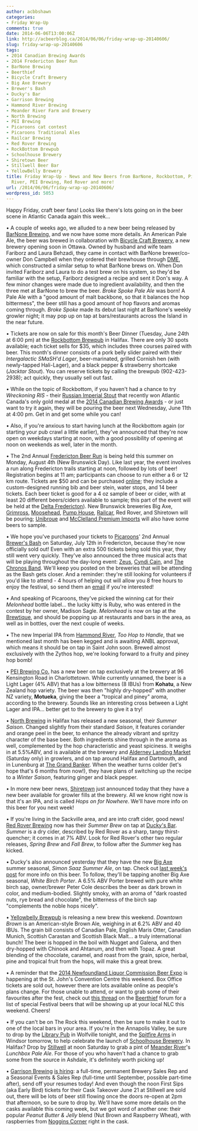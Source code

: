```yaml
---
author: acbbshawn
categories:
- Friday Wrap-Up
comments: true
date: 2014-06-06T13:00:06Z
link: http://acbeerblog.ca/2014/06/06/friday-wrap-up-20140606/
slug: friday-wrap-up-20140606
tags:
- 2014 Canadian Brewing Awards
- 2014 Fredericton Beer Run
- BarNone Brewing
- Beerthief
- Bicycle Craft Brewery
- Big Axe Brewery
- Brewer's Bash
- Ducky's Bar
- Garrison Brewing
- Hammond River Brewing
- Meander River Farm and Brewery
- North Brewing
- PEI Brewing
- Picaroons cat contest
- Picaroons Traditional Ales
- Railcar Brewing
- Red Rover Brewing
- RockBottom Brewpub
- Schoolhouse Brewery
- Shiretown Beer
- Stillwell Beer Bar
- YellowBelly Brewery
title: Friday Wrap-Up - News and New Beers from BarNone, Rockbottom, Picaroons, Hammond
  River, PEI Brewing, Red Rover and more!
url: /2014/06/06/friday-wrap-up-20140606/
wordpress_id: 5053
---
```


Happy Friday, craft beer fans! Looks like there's lots going on in the beer scene in Atlantic Canada again this week...

• A couple of weeks ago, we alluded to a new beer being released by [BarNone Brewing](https://www.facebook.com/BarNone.Brewing), and we now have some more details. An American Pale Ale, the beer was brewed in collaboration with [Bicycle Craft Brewery](http://www.bicyclecraftbrewery.ca/), a new brewery opening soon in Ottawa. Owned by husband and wife team Fariborz and Laura Behzadi, they came in contact with BarNone brewer/co-owner Don Campbell when they ordered their brewhouse through [DME](http://www.dmeinternational.com/), which constructed a similar setup to what BarNone brews on. When Don invited Fariborz and Laura to do a test brew on his system, so they'd be familiar with the setup, Fariborz designed a recipe and sent it Don's way. A few minor changes were made due to ingredient availability, and then the three met at BarNone to brew the beer. _Broke Spoke Pale Ale_ was born! A Pale Ale with a "good amount of malt backbone, so that it balances the hop bittermess", the beer still has a good amount of hop flavors and aromas coming through. _Broke Spoke_ made its debut last night at BarNone's weekly growler night; it may pop up on tap at bars/restaurants across the Island in the near future.

• Tickets are now on sale for this month's Beer Dinner (Tuesday, June 24th at 6:00 pm) at the [Rockbottom Brewpub](http://rockbottombrewpub.ca/) in Halifax. There are only 30 spots available; each ticket sells for $35, which includes three courses paired with beer. This month's dinner consists of a pork belly slider paired with their _Intergalactic SMaSH'd Lager_, beer-marinated, grilled Cornish hen (with newly-tapped Hali-Lager), and a black pepper & strawberry shortcake (_Jacktar Stout_). You can reserve tickets by calling the brewpub (902-423-2938); act quickly, they usually sell out fast.

• While on the topic of Rockbottom, if you haven't had a chance to try _Wreckoning RIS_ - their [Russian Imperial Stout](http://www.bjcp.org/2008styles/style13.php#1f) that recently won Atlantic Canada's only gold medal at the [2014 Canadian Brewing Awards](http://www.canadianbrewingawards.com/) - or just want to try it again, they will be pouring the beer next Wednesday, June 11th at 4:00 pm. Get in and get some while you can!

• Also, if you're anxious to start having lunch at the Rockbottom again (or starting your pub crawl a little earlier), they've announced that they're now open on weekdays starting at noon, with a good possibility of opening at noon on weekends as well, later in the month.

• The 2nd Annual [Fredericton Beer Run](https://www.facebook.com/FrederictonBeerRun) is being held this summer on Monday, August 4th (New Brunswick Day). Like last year, the event involves a run along Fredericton trails starting at noon, followed by lots of beer! Registration begins at 11 am; participants can choose to run either a 6 or 12 km route. Tickets are $50 and can be purchased [online](https://raceroster.com/events/2014/2796/fredericton-beer-run); they include a custom-designed running bib and beer stein, water stops, and 14 beer tickets. Each beer ticket is good for a 4 oz sample of beer or cider, with at least 20 different beers/ciders available to sample; this part of the event will be held at the [Delta Fredericton](https://www.deltahotels.com/Hotels/Delta-Fredericton)). New Brunswick breweries Big Axe, [Grimross](https://www.facebook.com/pages/Grimross-Brewing-Co/110264115801307), [Moosehead](http://moosehead.ca/), [Pump House](http://beer.pumphousebrewery.ca/), [Railcar](http://railcarbrewing.com/), Red Rover, and Shiretown will be pouring; [Unibroue](http://www.unibroue.com/) and [McClelland Premium Imports](http://www.mcclellandbeers.ca/) will also have some beers to sample.

• We hope you've purchased your tickets to [Picaroons](https://www.facebook.com/picaroons)' 2nd Annual [Brewer's Bash](https://www.facebook.com/PicaroonsBrewersBash) on Saturday, July 12th in Fredericton, because they're now officially sold out! Even with an extra 500 tickets being sold this year, they still went very quickly. They've also announced the three musical acts that will be playing throughout the day-long event: [Zeus](http://themusicofzeus.com/), [Cyndi Cain](http://cyndicain.com/), and [The Chronos Band](http://thechronosband.com/). We'll keep you posted on the breweries that will be attending as the Bash gets closer. And a reminder: they're still looking for volunteers if you'd like to attend - 4 hours of helping out will allow you 8 free hours to enjoy the festival, so send them an [email](mailto:volunteer<at>picaroons.ca) if you're interested!

• And speaking of Picaroons, they've picked the winning cat for their _Melonhead_ bottle label... the lucky kitty is Ruby, who was entered in the contest by her owner, Madison Sagle. _Melonhead_ is now on tap at the [Brewtique](https://www.facebook.com/pages/Picaroons-Brewtique/175733285789133?ref=br_tf), and should be popping up at restaurants and bars in the area, as well as in bottles, over the next couple of weeks.

• The new Imperial IPA from [Hammond River](https://www.facebook.com/hammondriverbrewery), _Too Hop to Handle_, that we mentioned last month has been kegged and is awaiting ANBL approval, which means it should be on tap in Saint John soon. Brewed almost exclusively with the Zythos hop, we're looking forward to a fruity and piney hop bomb!

• [PEI Brewing Co.](http://peibrewingcompany.com/) has a new beer on tap exclusively at the brewery at 96 Kensington Road in Charlottetown. While currently unnamed, the beer is a Light Lager (4% ABV) that has a low bitterness (8 IBUs) from **Kohatu**, a New Zealand hop variety.  The beer was then "highly dry-hopped" with another NZ variety, **Motueka**, giving the beer a "tropical and piney" aroma, according to the brewery. Sounds like an interesting cross between a Light Lager and IPA... better get to the brewery to give it a try!

• [North Brewing](http://www.northbrewing.ca/) in Halifax has released a new seasonal, their _Summer Saison_. Changed slightly from their standard _Saison_, it features coriander and orange peel in the beer, to enhance the already vibrant and spritzy character of the base beer. Both ingredients shine through in the aroma as well, complemented by the hop characteristic and yeast spiciness. It weighs in at 5.5%ABV, and is available at the brewery and [Alderney Landing Market ](http://www.alderneylanding.com/market/)(Saturday only) in growlers, and on tap around Halifax and Dartmouth, and in Lunenburg at [The Grand Banker](http://www.grandbanker.com/). When the weather turns colder (let's hope that's 6 months from now!), they have plans of switching up the recipe to a _Winter Saison_, featuring ginger and black pepper.

• In more new beer news, [Shiretown](http://www.shiretownbeer.com/) just announced today that they have a new beer available for growler fills at the brewery. All we know right now is that it's an IPA, and is called _Hops on for Nowhere_. We'll have more info on this beer for you next week!

• If you're living in the Sackville area, and are into craft cider, good news! [Red Rover Brewing](http://www.redroverbrew.com/) now has their _Summer Brew_ on tap at [Ducky's Bar](https://www.facebook.com/duckysbar). _Summer_ is a dry cider, described by Red Rover as a sharp, tangy thirst-quencher; it comes in at 7% ABV. Look for Red Rover's other two regular releases, _Spring Brew_ and _Fall Brew_, to follow after the _Summer_ keg has kicked.

• Ducky's also announced yesterday that they have the new [Big Axe](https://www.facebook.com/BigAxeBrewery) summer seasonal, _Simon Saaz Summer Ale_, on tap. Check out [last week's post](http://atlanticcanadabeerblog.wordpress.com/2014/05/30/friday-wrap-up-20140530/) for more info on this beer. To follow, they'll be tapping another Big Axe seasonal, _White Birch Porter_. A 6.5% ABV Porter brewed with pure white birch sap, owner/brewer Peter Cole describes the beer as dark brown in color, and medium-bodied. Slightly smoky, with an aroma of "dark roasted nuts, rye bread and chocolate", the bitterness of the birch sap "complements the noble hops nicely".

• [Yellowbelly Brewpub](http://www.yellowbellybrewery.com/) is releasing a new brew this weekend. _Downtown Brown_ is an American-style Brown Ale, weighing in at 6.2% ABV and 40 IBUs. The grain bill consists of Canadian Pale, English Maris Otter, Canadian Munich, Scottish Carastan and Scottish Black Malt... a truly international bunch! The beer is hopped in the boil with Nugget and Galena, and then dry-hopped with Chinook and Ahtanum, and then with Topaz. A great blending of the chocolate, caramel, and roast from the grain, spice, herbal, pine and tropical fruit from the hops, will make this a great brew.

• A reminder that the [2014 Newfoundland Liquor Commission Beer Expo](http://www.nlliquor.com/events/special-events/beer-expo-2014) is happening at the St. John's Convention Centre this weekend. Box Office tickets are sold out, however there are lots available online as people's plans change. For those unable to attend, or want to grab some of their favourites after the fest, check out [this thread](http://www.beerthief.ca/forum/viewtopic.php?f=5&t=382&start=240) on the [Beerthief](http://www.beerthief.ca) forum for a list of special Festival beers that will be showing up at your local NLC this weekend. Cheers!

• If you can't be on The Rock this weekend, then be sure to make it out to one of the local bars in your area. If you're in the Annapolis Valley, be sure to drop by the [Library Pub](https://www.facebook.com/pages/The-Library-Pub/398882863472537) in Wolfville tonight, and the [Spitfire Arms](http://www.spitfirearms.com/) in Windsor tomorrow, to help celebrate the launch of [Schoolhouse Brewery](http://www.schoolhousebrewery.ca/). In Halifax? Drop by [Stillwell](http://www.barstillwell.com/) at noon Saturday to grab a pint of [Meander River](https://www.facebook.com/MeanderRiverFarm)'s _Lunchbox Pale Ale_. For those of you who haven't had a chance to grab some from the source in Ashdale, it's definitely worth picking up!

• [Garrison Brewing](http://www.garrisonbrewing.com/) [is hiring](http://www.garrisonbrewing.com/show/careers): a full-time, permanent Brewery Sales Rep and a Seasonal Events & Sales Rep (full-time until September, possible part-time after), send off your resumes today! And even though the noon First Sips (aka Early Bird) tickets for their Cask Takeover June 21 at Stillwell are sold out, there will be lots of beer still flowing once the doors re-open at 2pm that afternoon, so be sure to drop by. We'll have some more details on the casks available this coming week, but we got word of another one: their popular _Peanut Butter & Jelly_ blend (Nut Brown and Raspberry Wheat), with raspberries from [Noggins Corner](http://www.nogginsfarm.ca/) right in the cask.
